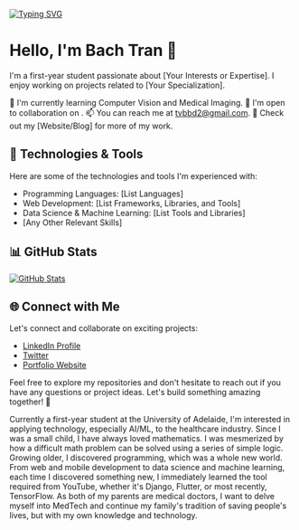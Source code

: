 [![Typing SVG](https://readme-typing-svg.herokuapp.com?font=Inter&weight=600&size=40&pause=1000&color=4D48F8&center=true&vCenter=true&width=1200&lines=Hi+%F0%9F%99%82+Welcome+to+my+Github)](https://git.io/typing-svg)

# Hello, I'm Bach Tran 👋

I'm a first-year student passionate about [Your Interests or Expertise]. I enjoy working on projects related to [Your Specialization].

🌱 I'm currently learning Computer Vision and Medical Imaging.
💼 I'm open to collaboration on .
📫 You can reach me at tvbbd2@gmail.com.
📝 Check out my [Website/Blog] for more of my work.

## 🔧 Technologies & Tools

Here are some of the technologies and tools I'm experienced with:
- Programming Languages: [List Languages]
- Web Development: [List Frameworks, Libraries, and Tools]
- Data Science & Machine Learning: [List Tools and Libraries]
- [Any Other Relevant Skills]

## 📊 GitHub Stats

[![GitHub Stats](https://github-readme-stats.vercel.app/api?username=YourGitHubUsername&show_icons=true&theme=dark)](https://github.com/anuraghazra/github-readme-stats)

## 🌐 Connect with Me

Let's connect and collaborate on exciting projects:
- [LinkedIn Profile](https://www.linkedin.com/in/yourlinkedinprofile/)
- [Twitter](https://twitter.com/yourtwitterprofile)
- [Portfolio Website](https://www.yourwebsite.com/)

Feel free to explore my repositories and don't hesitate to reach out if you have any questions or project ideas. Let's build something amazing together! 🚀


Currently a first-year student at the University of Adelaide, I'm interested in applying technology, especially AI/ML, to the healthcare industry. Since I was a small child, I have always loved mathematics. I was mesmerized by how a difficult math problem can be solved using a series of simple logic. Growing older, I discovered programming, which was a whole new world. From web and mobile development to data science and machine learning, each time I discovered something new, I immediately learned the tool required from YouTube, whether it's Django, Flutter, or most recently, TensorFlow. As both of my parents are medical doctors, I want to delve myself into MedTech and continue my family's tradition of saving people's lives, but with my own knowledge and technology.
<!--
**Theskrtnerd/Theskrtnerd** is a ✨ _special_ ✨ repository because its `README.md` (this file) appears on your GitHub profile.

Here are some ideas to get you started:

- 🔭 I’m currently working on ...
- 🌱 I’m currently learning ...
- 👯 I’m looking to collaborate on ...
- 🤔 I’m looking for help with ...
- 💬 Ask me about ...
- 📫 How to reach me: ...
- 😄 Pronouns: ...
- ⚡ Fun fact: ...
-->
